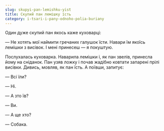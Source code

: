 ```yaml
---
slug: skupyi-pan-lemishku-yist
title: Скупий пан лемішку їсть
category: i-tsari-i-pany-odnoho-polia-buriany
---
```

Один дуже скупий пан якось каже куховарці:

— Не хотять мої наймити гречаних галушок їсти. Навари їм якоїсь лемішки з висівок. І мені принесеш — я покуштую.

Послухалась куховарка. Наварила лемішки і,  як пан звелів, принесла йому на сніданок. Пан узяв ложку і почав жадібно ковтати запарені прілі висівки. Дивись, мовляв, як пан їсть. А поївши, запитує:

— Всі їли?

— Ні.

— А зто їв?

— Ви.

— А ще хто?

— Собака.
